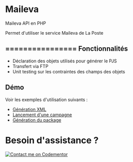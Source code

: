 Maileva
========
Maileva API en PHP

Permet d'utiliser le service Maileva de La Poste


================
Fonctionnalités
---------------

- Déclaration des objets utilisés pour générer le PJS
- Transfert via FTP
- Unit testing sur les contraintes des champs des objets


Démo
----
Voir les exemples d'utilisation suivants :
- [Génération XML](public/scenarii/xml/xml.php)
- [Lancement d'une campagne](public/scenarii/assets/campaign0.php)
- [Génération du package](public/scenarii/package/package.php)


# Besoin d'assistance ?
[![Contact me on Codementor](https://cdn.codementor.io/badges/contact_me_github.svg)](https://www.codementor.io/copromatic?utm_source=github&utm_medium=button&utm_term=copromatic&utm_campaign=github)
